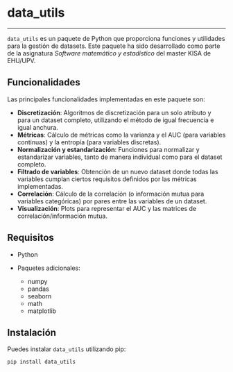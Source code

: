 # data_utils

-----

`data_utils` es un paquete de Python que proporciona funciones y utilidades para la gestión de datasets. Este paquete ha sido desarrollado como parte de la asignatura _Software matemático y estadístico_ del master KISA de EHU/UPV.

## Funcionalidades

Las principales funcionalidades implementadas en este paquete son:

- **Discretización**: Algoritmos de discretización para un solo atributo y para un dataset completo, utilizando el método de igual frecuencia e igual anchura.
- **Métricas**: Cálculo de métricas como la varianza y el AUC (para variables continuas) y la entropía (para variables discretas).
- **Normalización y estandarización**: Funciones para normalizar y estandarizar variables, tanto de manera individual como para el dataset completo.
- **Filtrado de variables**: Obtención de un nuevo dataset donde todas las variables cumplan ciertos requisitos definidos por las métricas implementadas.
- **Correlación**: Cálculo de la correlación (o información mutua para variables categóricas) por pares entre las variables de un dataset.
- **Visualización**: Plots para representar el AUC y las matrices de correlación/información mutua.


## Requisitos

- Python 
- Paquetes adicionales:

  - numpy
  - pandas
  - seaborn
  - math
  - matplotlib

## Instalación

Puedes instalar `data_utils` utilizando pip:

    pip install data_utils
